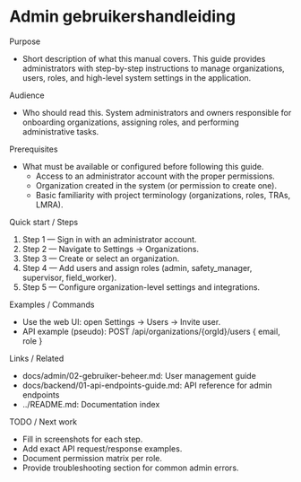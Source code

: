 # Admin gebruikershandleiding

Purpose
- Short description of what this manual covers.
  This guide provides administrators with step-by-step instructions to manage organizations, users, roles, and high-level system settings in the application.

Audience
- Who should read this.
  System administrators and owners responsible for onboarding organizations, assigning roles, and performing administrative tasks.

Prerequisites
- What must be available or configured before following this guide.
  - Access to an administrator account with the proper permissions.
  - Organization created in the system (or permission to create one).
  - Basic familiarity with project terminology (organizations, roles, TRAs, LMRA).

Quick start / Steps
1. Step 1 — Sign in with an administrator account.
2. Step 2 — Navigate to Settings → Organizations.
3. Step 3 — Create or select an organization.
4. Step 4 — Add users and assign roles (admin, safety_manager, supervisor, field_worker).
5. Step 5 — Configure organization-level settings and integrations.

Examples / Commands
- Use the web UI: open Settings → Users → Invite user.
- API example (pseudo):
  POST /api/organizations/{orgId}/users { email, role }

Links / Related
- docs/admin/02-gebruiker-beheer.md: User management guide
- docs/backend/01-api-endpoints-guide.md: API reference for admin endpoints
- ../README.md: Documentation index

TODO / Next work
- Fill in screenshots for each step.
- Add exact API request/response examples.
- Document permission matrix per role.
- Provide troubleshooting section for common admin errors.